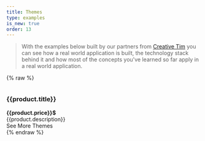 ```yaml
---
title: Themes
type: examples
is_new: true
order: 13
---
```

> With the examples below built by our partners from [Creative Tim](https://creative-tim.com?affiliate_id=116187) you can see how a real world application is built, the technology stack behind it and how most of the concepts you've learned so far apply in a real world application. 

{% raw %}
<div id="themes-example" class="themes-grid">
   <div v-for="product in products" :key="product.name" class="item-preview">
     <a class="item-preview-img" :href="`https://www.creative-tim.com/product/${product.name}?affiliate_id=${affiliateId}`" rel="nofollow">
     <img :src="`https://raw.githubusercontent.com/creativetimofficial/public-assets/master/${product.name}/${product.name}.jpg`" :alt="`${product.title} - ${product.description}`"></a>
     <div class="item-preview-title-container">
      <h3 class="item-preview-title" :class="{'free': product.free}">{{product.title}}</h3>
      <b v-if="product.price" class="item-preview-price">{{product.price}}$</b>
     </div>
     <div class="item-preview-description">{{product.description}}</div>
   </div>
   <div class="see-more-container">
    <a :href="`https://www.creative-tim.com/bootstrap-themes/vuejs-themes?affiliate_id=${affiliateId}`"
       class="button white see-more-link">
       See More Themes
    </a>
   </div>
</div>
<script>
new Vue({
  el: '#themes-example',
  data: {
    affiliateId: 116187,
    products: [
      {
        name: 'vue-argon-design-system',
        title: 'Vue Argon Design System',
        free: true,
        description: 'Free Vue.js Design System',
        image: 'https://s3.amazonaws.com/creativetim_bucket/products/92/original/opt_argon_vue_thumbnail.jpg',
      },
      {
        name: 'vue-black-dashboard-pro',
        title: 'Vue Black Dashboard Pro',
        free: false,
        price: 59,
        description: 'Premium Vue.js Admin Template',
        image: 'https://s3.amazonaws.com/creativetim_bucket/products/135/original/opt_bdp_vue_thumbnail.jpg',
      },
      {
        name: 'vue-paper-dashboard-2-pro',
        title: 'Vue Paper Dashboard 2 Pro',
        free: false,
        price: 59,
        description: 'Premium Vue.js Admin Template',
        image: 'https://s3.amazonaws.com/creativetim_bucket/products/88/original/opt_pd2p_vue_thumbnail.jpg',
      },
      {
        name: 'vue-material-kit',
        title: 'Vue Material Kit',
        free: true,
        description: 'Free Vue.js UI Kit',
        image: 'https://s3.amazonaws.com/creativetim_bucket/products/97/original/opt_mk_vue_thumbnail.jpg',
      },
      {
        name: 'vue-black-dashboard',
        title: 'Vue Black Dashboard',
        free: true,
        description: 'Free Vue.js Admin Template',
        image: 'https://s3.amazonaws.com/creativetim_bucket/products/99/original/opt_bd_vue_thumbnail.jpg',
      },
      {
        name: 'vue-now-ui-kit-pro',
        title: 'Vue Now UI Kit Pro',
        free: false,
        price: 79,
        description: 'Premium Vue.js UI Kit',
        image: 'https://s3.amazonaws.com/creativetim_bucket/products/91/original/opt_nukp_vue_thumbnail.jpg',
      },
      {
        name: 'vue-now-ui-dashboard-pro',
        title: 'Vue Now UI Dashboard Pro',
        free: false,
        price: 59,
        description: 'Premium Vue.js Admin Template',
        image: 'https://s3.amazonaws.com/creativetim_bucket/products/79/original/opt_nudp_vue_thumbnail.jpg',
      },
      {
        name: 'vue-now-ui-kit',
        title: 'Vue Now UI Kit',
        free: true,
        description: 'Free Vue.js UI Kit',
        image: 'https://s3.amazonaws.com/creativetim_bucket/products/94/original/opt_nuk_vue_thumbnail_%281%29.jpg',
      },
      {
        name: 'vue-light-bootstrap-dashboard-pro',
        title: 'Vue Light Bootstrap Dashboard Pro',
        free: false,
        price: 49,
        description: 'Premium Vue.js Admin Template',
        image: 'https://s3.amazonaws.com/creativetim_bucket/products/69/original/opt_lbdp_vue_thumbnail.jpg',
      },
      {
        name: 'vue-material-dashboard-pro',
        title: 'Vue Material Dashboard Pro',
        free: false,
        price: 59,
        description: 'Premium Vue.js Admin Template',
        image: 'https://s3.amazonaws.com/creativetim_bucket/products/87/original/opt_mdp_vue_thumbnail.jpg',
      },
      {
        name: 'vue-material-kit-pro',
        title: 'Vue Material Kit Pro',
        free: false,
        price: 89,
        description: 'Premium Vue.js UI Kit',
        image: 'https://s3.amazonaws.com/creativetim_bucket/products/139/original/opt_mkp_vue_thumbnail.jpg',
      },
      {
        name: 'vue-light-bootstrap-dashboard',
        title: 'Vue Light Bootstrap Dashboard',
        free: true,
        description: 'Free Vue.js Admin Template',
        image: 'https://s3.amazonaws.com/creativetim_bucket/products/67/original/opt_lbd_vue_thumbnail.jpg',
      },
    ]
  }
})
</script>
{% endraw %}
